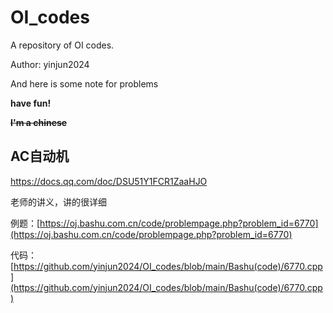 # OI_codes

A repository of OI codes.

Author: yinjun2024

And here is some note for problems

**have fun!**

~~**I'm a chinese**~~

## AC自动机

https://docs.qq.com/doc/DSU51Y1FCR1ZaaHJO

老师的讲义，讲的很详细

例题：[https://oj.bashu.com.cn/code/problempage.php?problem_id=6770](https://oj.bashu.com.cn/code/problempage.php?problem_id=6770)

代码：[https://github.com/yinjun2024/OI_codes/blob/main/Bashu(code)/6770.cpp](https://github.com/yinjun2024/OI_codes/blob/main/Bashu(code)/6770.cpp)
